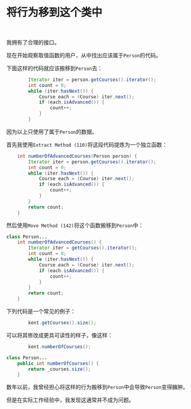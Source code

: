 # 将行为移到这个类中

<br>

我拥有了合理的接口。

现在开始观察取值函数的用户，从中找出应该属于`Person`的代码。

下面这样的代码就应该搬移到`Person`去：

```java
        Iterator iter = person.getCourses().iterator();
        int count = 0;
        while (iter.hasNext()) {
            Course each = (Course) iter.next();
            if (each.isAdvanced()) {
                count++;
            }
        }
```

因为以上只使用了属于`Person`的数据。

首先我使用`Extract Method (110)`将这段代码提炼为一个独立函数：

```java
    int numberOfAdvancedCourses(Person person) {
        Iterator iter = person.getCourses().iterator();
        int count = 0;
        while (iter.hasNext()) {
            Course each = (Course) iter.next();
            if (each.isAdvanced()) {
                count++;
            }
        }
        return count;
    }
```

然后使用`Move Method (142)`将这个函数搬移到`Person`中： 

```java
class Person...
    int numberOfAdvancedCourses() {
        Iterator iter = getCourses().iterator();
        int count = 0;
        while (iter.hasNext()) {
            Course each = (Course) iter.next();
            if (each.isAdvanced()) {
                count++;
            }
        }
        return count;
    }
```

下列代码是一个常见的例子：

```java
        kent.getCourses().size();
```

可以将其修改成更具可读性的样子，像这样：

```java
        kent.numberOfCourses();

class Person...
    public int numberOfCourses() {
        return _courses.size();
    }
```

数年以前，我曾经担心将这样的行为搬移到`Person`中会导致`Person`变得臃肿。

但是在实际工作经验中，我发现这通常并不成为问题。



<br>

